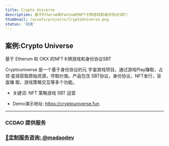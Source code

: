 ```yaml
---
title: Crypto Universe
description: 基于Etherum和Fantom的NFT卡牌游戏和身份协议SBT!
thumbnail: /assets/projects/CryptoUniverse.png
status: '完成'
---
```


## 案例:Crypto Universe


基于 Etherum 和 OKX 的NFT卡牌游戏和身份协议SBT


Cryptouniverse 是一个基于身份协议的元 宇宙游戏项目。通过游戏Play赚取，占领 星球获取原始资源，夺取价值。产品包含 SBT协议，身份协议，NFT发行，盲盒赚 取，游戏策略交互等多个功能。


- 关键词: NFT 策略游戏 SBT 运营 


- Demo演示地址: https://cryptouniverse.fun

---

### CCDAO 提供服务


### **[🚀定制服务咨询: @madaodev](https://t.me/madaodev)**
